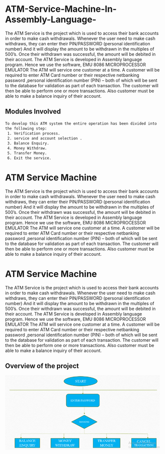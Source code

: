 # ATM-Service-Machine-In-Assembly-Language-

The ATM Service is the project which is used to access their bank accounts in order to make cash withdrawals. Whenever the user need to make cash withdraws, they can enter their PIN/PASSWORD (personal identification number) 
And it will display the amount to be withdrawn in the multiples of 500’s. Once their withdrawn was successful, the amount will be debited in their account.
The ATM Service is developed in Assembly language program. Hence we use the software, EMU 8086 MICROPROCESSOR EMULATOR 
The ATM will service one customer at a time. A customer will be required to enter ATM Card number or their respective netbanking password ,personal identification number (PIN) – both of which will be sent to the database for validation as part of each transaction. The customer will then be able to perform one or more transactions. Also customer must be able to make a balance inquiry of their account.




## Modules Involved

    To develop this ATM system the entire operation has been divided into the following step:
     1. Verification process.
     2. service and account selection .
     3. Balance Enquiry.
     4. Money Withdraw.
     5. Transfer Money.
     6. Exit the service.





# ATM Service Machine
The ATM Service is the project which is used to access their bank accounts in order to make cash withdrawals. Whenever the user need to make cash withdraws, they can enter their PIN/PASSWORD (personal identification number) 
And it will display the amount to be withdrawn in the multiples of 500’s. Once their withdrawn was successful, the amount will be debited in their account.
The ATM Service is developed in Assembly language program. Hence we use the software, EMU 8086 MICROPROCESSOR EMULATOR 
The ATM will service one customer at a time. A customer will be required to enter ATM Card number or their respective netbanking password ,personal identification number (PIN) – both of which will be sent to the database for validation as part of each transaction. The customer will then be able to perform one or more transactions. Also customer must be able to make a balance inquiry of their account.




# ATM Service Machine
The ATM Service is the project which is used to access their bank accounts in order to make cash withdrawals. Whenever the user need to make cash withdraws, they can enter their PIN/PASSWORD (personal identification number) 
And it will display the amount to be withdrawn in the multiples of 500’s. Once their withdrawn was successful, the amount will be debited in their account.
The ATM Service is developed in Assembly language program. Hence we use the software, EMU 8086 MICROPROCESSOR EMULATOR 
The ATM will service one customer at a time. A customer will be required to enter ATM Card number or their respective netbanking password ,personal identification number (PIN) – both of which will be sent to the database for validation as part of each transaction. The customer will then be able to perform one or more transactions. Also customer must be able to make a balance inquiry of their account.




## Overview of the project

![](img.png)

